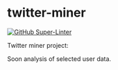 # twitter-miner

[![GitHub Super-Linter](https://github.com/cleberasilva/twitter-miner/workflows/Lint%20Code%20Base/badge.svg)](https://github.com/marketplace/actions/super-linter)

Twitter miner project:

Soon analysis of selected user data.